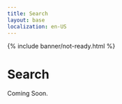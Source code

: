 ```yaml
---
title: Search
layout: base
localization: en-US
---
```


{% include banner/not-ready.html %}

# Search

Coming Soon.